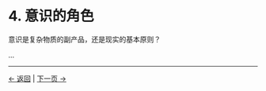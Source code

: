 # 4. 意识的角色

意识是复杂物质的副产品，还是现实的基本原则？

...

---
<div class="navigation-links">
<a href="03_现实的结构.md" class="nav-link prev-link">← 返回</a> | <a href="05_我们为何是有意识的存在.md" class="nav-link next-link">下一页 →</a>
</div>
